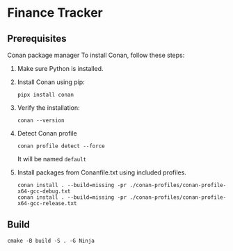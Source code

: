 # Finance Tracker

## Prerequisites

Conan package manager
To install Conan, follow these steps:

1. Make sure Python is installed.

2. Install Conan using pip:
    ```
    pipx install conan
    ```

3. Verify the installation:
    ```
    conan --version
    ```
4. Detect Conan profile
    ```
    conan profile detect --force
    ```
    It will be named `default`
5. Install packages from Conanfile.txt using included profiles.
    ```
    conan install . --build=missing -pr ./conan-profiles/conan-profile-x64-gcc-debug.txt
    conan install . --build=missing -pr ./conan-profiles/conan-profile-x64-gcc-release.txt
    ```

## Build

```
cmake -B build -S . -G Ninja
```